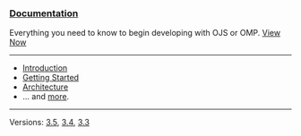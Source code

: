 
### [Documentation](/dev/documentation/en)

Everything you need to know to begin developing with OJS or OMP. [View Now](/dev/documentation/en)

---

- [Introduction](/dev/documentation/en)
- [Getting Started](/dev/documentation/en/getting-started)
- [Architecture](/dev/documentation/en/architecture)
- ... and [more](/dev/documentation/en).

---

Versions: [3.5](/dev/documentation/en), [3.4](/dev/documentation/3.4/en), [3.3](/dev/documentation/3.3/en)
